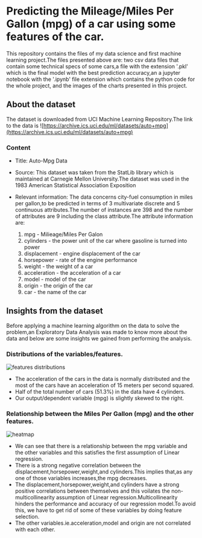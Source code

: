# Predicting the Mileage/Miles Per Gallon (mpg) of a car using some features of the car.

This repository contains the files of my data science and first machine learning project.The files presented above are: two csv data files that contain some technical specs of some cars,a file with the extension '.pkl' which is the final model with the best prediction accuracy,an a jupyter notebook with the '.ipynb' file extension which contains the python code for the whole project,
and the images of the charts presented in this project.

## About the dataset

The dataset is downloaded from UCI Machine Learning Repository.The link to the data is ![https://archive.ics.uci.edu/ml/datasets/auto+mpg](https://archive.ics.uci.edu/ml/datasets/auto+mpg)

### Content

* Title: Auto-Mpg Data

* Source: This dataset was taken from the StatLib library which is maintained at Carnegie Mellon University.The dataset was used in the 1983 American Statistical Association Exposition

* Relevant information: The data concerns city-fuel consumption in miles per gallon,to be predicted in terms of 3 multivariate discrete and 5 continuous attributes.The number of instances are 398 and the number of attributes are 9 including the class attribute.The attribute information are:

  1. mpg - Milieage/Miles Per Galon
  2. cylinders - the power unit of the car where gasoline is turned into power
  3. displacement - engine displacement of the car
  4. horsepower - rate of the engine performance
  5. weight - the weight of a car
  6. acceleration - the acceleration of a car
  7. model - model of the car
  8. origin - the origin of the car 
  9. car - the name of the car
  
  
  
## Insights from the dataset

Before applying a machine learning algorithm on the data to solve the problem,an Exploratory Data Analysis was made to know more about the data and below are some insights we gained from performing the analysis.

### Distributions of the variables/features.

![features distributions](https://github.com/prince381/car_mpg_predict/blob/master/cars_dist.png)

* The acceleration of the cars in the data is normally distributed and the most of the cars have an acceleration of 15 meters per second squared.
* Half of the total number of cars (51.3%) in the data have 4 cylinders.
* Our output/dependent variable (mpg) is slightly skewed to the right.

### Relationship between the Miles Per Gallon (mpg) and the other features.

![heatmap](https://github.com/prince381/car_mpg_predict/blob/master/cars_corr.png)

* We can see that there is a relationship between the mpg variable and the other variables and this satisfies the first assumption of Linear regression.
* There is a strong negative correlation between the displacement,horsepower,weight,and cylinders.This implies that,as any one of those variables increases,the mpg decreases.
* The displacement,horsepower,weight,and cylinders have a strong positive correlations between themselves and this voilates the non-multicollinearity assumption of Linear regression.Multicollinearity hinders the performance and accuracy of our regression model.To avoid this, we have to get rid of some of these variables by doing feature selection.
* The other variables.ie.acceleration,model and origin are not correlated with each other.
